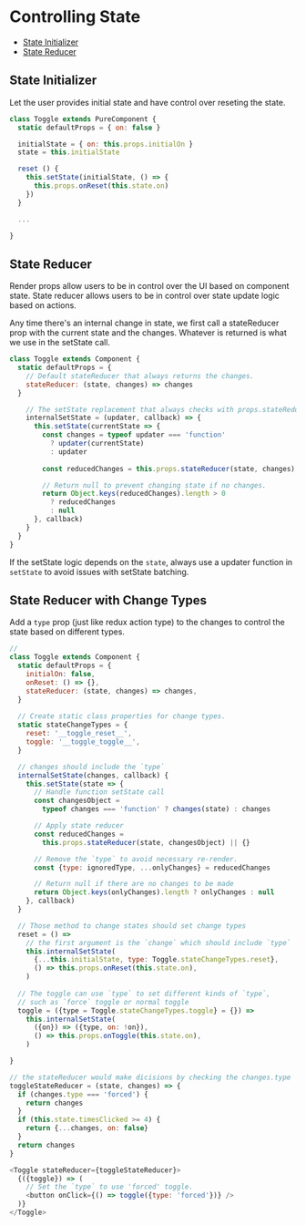 # Controlling State

- [State Initializer](#state_initializer)
- [State Reducer](#state_reducer)

## State Initializer

Let the user provides initial state and have control over reseting the state.

```javascript
class Toggle extends PureComponent {
  static defaultProps = { on: false }

  initialState = { on: this.props.initialOn }
  state = this.initialState

  reset () {
    this.setState(initialState, () => {
      this.props.onReset(this.state.on)
    })
  }

  ...

}
```

## State Reducer

Render props allow users to be in control over the UI based on component state. State reducer allows users to be in control over state update logic based on actions.

Any time there's an internal change in state, we first call a stateReducer prop with the current state and the changes. Whatever is returned is what we use in the setState call.

```javascript
class Toggle extends Component {
  static defaultProps = {
    // Default stateReducer that always returns the changes.
    stateReducer: (state, changes) => changes
  }

    // The setState replacement that always checks with props.stateReducer first before applying the changes.
    internalSetState = (updater, callback) => {
      this.setState(currentState => {
        const changes = typeof updater === 'function'
          ? updater(currentState)
          : updater
        
        const reducedChanges = this.props.stateReducer(state, changes) || {}

        // Return null to prevent changing state if no changes.
        return Object.keys(reducedChanges).length > 0
          ? reducedChanges
          : null
      }, callback)
    }
  }
}
```

If the setState logic depends on the `state`, always use a updater function in `setState` to avoid issues with setState batching.

## State Reducer with Change Types

Add a `type` prop (just like redux action type) to the changes to control the state based on different types.

```javascript
// 
class Toggle extends Component {
  static defaultProps = {
    initialOn: false,
    onReset: () => {},
    stateReducer: (state, changes) => changes,
  }
  
  // Create static class properties for change types.
  static stateChangeTypes = {
    reset: '__toggle_reset__',
    toggle: '__toggle_toggle__',
  }

  // changes should include the `type`
  internalSetState(changes, callback) {
    this.setState(state => {
      // Handle function setState call
      const changesObject =
        typeof changes === 'function' ? changes(state) : changes

      // Apply state reducer
      const reducedChanges =
        this.props.stateReducer(state, changesObject) || {}

      // Remove the `type` to avoid necessary re-render.
      const {type: ignoredType, ...onlyChanges} = reducedChanges

      // Return null if there are no changes to be made
      return Object.keys(onlyChanges).length ? onlyChanges : null
    }, callback)
  }

  // Those method to change states should set change types
  reset = () =>
    // the first argument is the `change` which should include `type`
    this.internalSetState(
      {...this.initialState, type: Toggle.stateChangeTypes.reset},
      () => this.props.onReset(this.state.on),
    )
  
  // The toggle can use `type` to set different kinds of `type`,
  // such as `force` toggle or normal toggle
  toggle = ({type = Toggle.stateChangeTypes.toggle} = {}) =>
    this.internalSetState(
      ({on}) => ({type, on: !on}),
      () => this.props.onToggle(this.state.on),
    )

}

// the stateReducer would make dicisions by checking the changes.type
toggleStateReducer = (state, changes) => {
  if (changes.type === 'forced') {
    return changes
  }
  if (this.state.timesClicked >= 4) {
    return {...changes, on: false}
  }
  return changes
}

<Toggle stateReducer={toggleStateReducer}>
  {({toggle}) => (
    // Set the `type` to use 'forced' toggle.
    <button onClick={() => toggle({type: 'forced'})} />
  )}
</Toggle>
```
